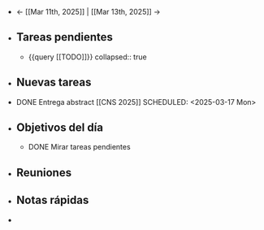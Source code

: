- ← [[Mar 11th, 2025]] | [[Mar 13th, 2025]] →
- ## Tareas pendientes
	- {{query [[TODO]]}}
	  collapsed:: true
- ## Nuevas tareas
- DONE Entrega abstract [[CNS 2025]]
  SCHEDULED: <2025-03-17 Mon>
- ## Objetivos del día
	- DONE Mirar tareas pendientes
- ## Reuniones
- ## Notas rápidas
-